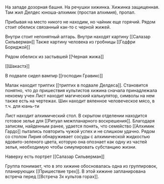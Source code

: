 
На западе дозорная башня. На речушки хижинка. Хижинка защищенная. Там жил Делдес юноша-алхимик (простая алхимия), пропал.

Прибывая на место никого не находим, но чайник еще горячий.
Рядом стоит обелиск связанный как-то с черной жижей.

Внутри стоит непонятный алтарь.
Внутри находят картину [[Салазар Сильверман]] 
Также картину человека из гробницы [[Годфри Бориджой]]

Рядом обелиск из застывшей [[Черная жижа]]

[[Шакастэ]]

В подвале сидел вампир [[господин Гравикс]]

Малак находит триптих [[триптих в подвале Делдеса]].
Становится понятно, что до пришествия культистов хижина сначала принадлежала некоему учен
Лист находит магический калькулятор, символы на нем также есть на чертежах.
Шин находит вяленное человеческое мясо, в т.ч. для юань-ти

Лист находит алхимический стол. В скрытом отделении находится готовое зелье для [[Ритуал межпланарного воскрешения]]. Благодаря записям, найденным ранее, удается понять, что семейство [[Алхимик Гардо]] пытались повторить чужой успех и не слишком удачно. 
Рядом со столом Лирия обнаруживает сосуды с алхимической жидкостью ядовито-зеленого цвета, которую она опознает как одну из частей зелья, необходимую чтобы симулировать субстанцию жизни.


Наверху есть портрет [[Салазар Сильверман]]

Группа понимает, что в это хижине обосновалась одна из группировок, планирующих [[Пришествие трех]]. В этой хижине запланирована встреча перед [[Встреча 3х культов горах]].
